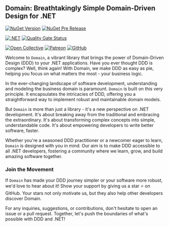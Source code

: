 ## Domain: Breathtakingly Simple Domain-Driven Design for .NET

[![NuGet Version](https://img.shields.io/nuget/v/wangkanai.domain)](https://www.nuget.org/packages/wangkanai.domain)
[![NuGet Pre Release](https://img.shields.io/nuget/vpre/wangkanai.domain)](https://www.nuget.org/packages/wangkanai.domain)

[![.NET](https://github.com/wangkanai/wangkanai/actions/workflows/dotnet.yml/badge.svg)](https://github.com/wangkanai/wangkanai/actions/workflows/dotnet.yml)
[![Quality Gate Status](https://sonarcloud.io/api/project_badges/measure?project=wangkanai_github&metric=alert_status)](https://sonarcloud.io/summary/new_code?id=wangkanai_github)

[![Open Collective](https://img.shields.io/badge/open%20collective-support%20me-3385FF.svg)](https://opencollective.com/wangkanai)
[![Patreon](https://img.shields.io/badge/patreon-support%20me-d9643a.svg)](https://www.patreon.com/wangkanai)
[![GitHub](https://img.shields.io/github/license/wangkanai/wangkanai)](https://github.com/wangkanai/wangkanai/blob/main/LICENSE)

Welcome to `Domain`, a vibrant library that brings the power of Domain-Driven Design (DDD) to your .NET applications.
Have you ever thought DDD is complex? Well, think again! With Domain, we make DDD as easy as pie, helping you focus on
what matters the most - your business logic.

In the ever-changing landscape of software development, understanding and modeling the business domain is paramount.
`Domain` is built on this very principle. It encapsulates the intricacies of DDD, offering you a straightforward way to
implement robust and maintainable domain models.

But `Domain` is more than just a library - it's a new perspective on .NET development.
It's about breaking away from the traditional and embracing the extraordinary.
It's about transforming complex concepts into simple, understandable code.
It's about empowering developers to write better software, faster.

Whether you're a seasoned DDD practitioner or a newcomer eager to learn, `Domain` is designed with you in mind.
Our aim is to make DDD accessible to all .NET developers, fostering a community where we learn, grow, and build amazing
software together.

### Join the Movement

If `Domain` has made your DDD journey simpler or your software more robust, we'd love to hear about it!
Show your support by giving us a star ⭐ on GitHub. Your stars not only motivate us, but they also help other developers
discover Domain.

For any inquiries, suggestions, or contributions, don't hesitate to open an issue or a pull request.
Together, let's push the boundaries of what's possible with DDD and .NET!



